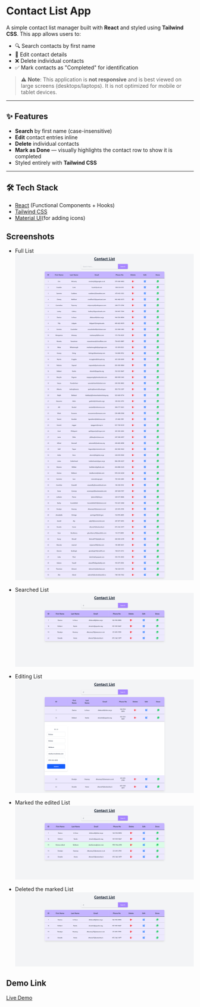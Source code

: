 # Contact List App

A simple contact list manager built with **React** and styled using **Tailwind CSS**. This app allows users to:

- 🔍 Search contacts by first name
- 📝 Edit contact details
- ❌ Delete individual contacts
- ✅ Mark contacts as "Completed" for identification

> ⚠️ **Note**: This application is **not responsive** and is best viewed on large screens (desktops/laptops). It is not optimized for mobile or tablet devices.

---

## ✨ Features

- **Search** by first name (case-insensitive)
- **Edit** contact entries inline
- **Delete** individual contacts
- **Mark as Done** — visually highlights the contact row to show it is completed
- Styled entirely with **Tailwind CSS**

---

## 🛠 Tech Stack

- [React](https://reactjs.org/) (Functional Components + Hooks)
- [Tailwind CSS](https://tailwindcss.com/)
- [Material UI](https://mui.com/material-ui/material-icons/)(for adding icons)

## Screenshots

- Full List
  ![alt text](full_list.png)

- Searched List
  ![alt text](searched_list.png)

- Editing List
  ![alt text](editing_list.png)

- Marked the edited List
  ![alt text](marked_list.png)

- Deleted the marked List
  ![alt text](deleted_list.png)

## Demo Link

[Live Demo](https://r-react-contactlistapp.netlify.app/)
